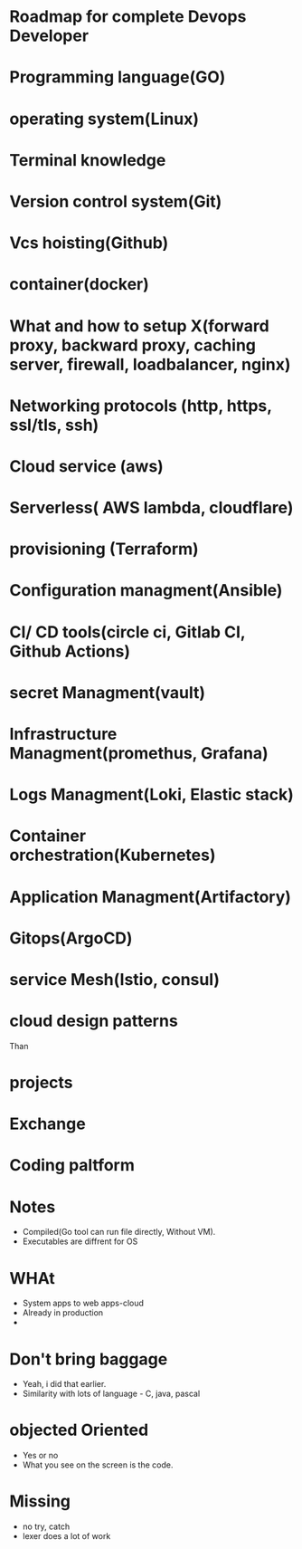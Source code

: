 # Roadmap for complete Devops Developer


# Programming language(GO)
# operating system(Linux)
# Terminal knowledge
# Version control system(Git)
# Vcs hoisting(Github)
# container(docker)
# What and how to setup X(forward proxy, backward proxy, caching server, firewall, loadbalancer, nginx)
# Networking protocols (http, https, ssl/tls, ssh)
# Cloud service (aws)
# Serverless( AWS lambda, cloudflare)
# provisioning (Terraform)
# Configuration managment(Ansible)
# CI/ CD tools(circle ci, Gitlab CI, Github Actions)
# secret Managment(vault)
# Infrastructure Managment(promethus, Grafana)
# Logs Managment(Loki, Elastic stack)
# Container orchestration(Kubernetes)
# Application Managment(Artifactory)
# Gitops(ArgoCD)
# service Mesh(Istio, consul)
# cloud design patterns

Than 

# projects 
# Exchange
# Coding paltform 


# Notes

- Compiled(Go tool can run file directly, Without VM).
- Executables are diffrent for OS

# WHAt
- System apps to web apps-cloud
- Already in production
-

# Don't bring baggage

- Yeah, i did that earlier.
- Similarity with lots of language - C, java, pascal

# objected Oriented
- Yes or no
- What you see on the screen is the code.

# Missing

- no try, catch
- lexer does a lot of work

